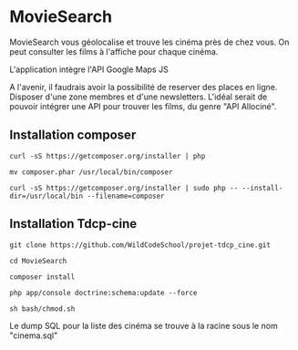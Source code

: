 MovieSearch
===========

MovieSearch vous géolocalise et trouve les cinéma près de chez vous.
On peut consulter les films à l'affiche pour chaque cinéma.

L'application intègre l'API Google Maps JS

A l'avenir, il faudrais avoir la possibilité de reserver des places en ligne. Disposer d'une zone membres et d'une newsletters.
L'idéal serait de pouvoir intégrer une API pour trouver les films, du genre "API Allociné".

Installation composer
---------------------

    curl -sS https://getcomposer.org/installer | php

    mv composer.phar /usr/local/bin/composer

    curl -sS https://getcomposer.org/installer | sudo php -- --install-dir=/usr/local/bin --filename=composer


Installation Tdcp-cine
----------------------

    git clone https://github.com/WildCodeSchool/projet-tdcp_cine.git

    cd MovieSearch

    composer install

    php app/console doctrine:schema:update --force

    sh bash/chmod.sh

Le dump SQL pour la liste des cinéma se trouve à la racine sous le nom "cinema.sql"

